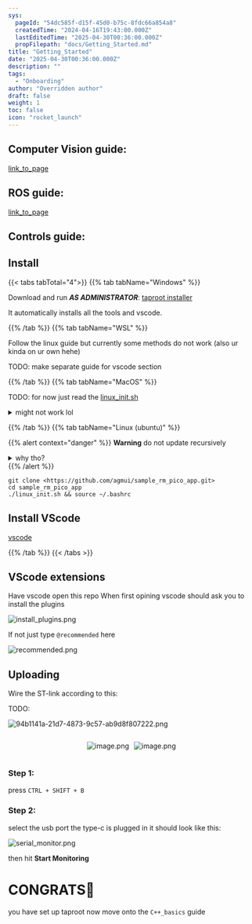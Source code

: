 ```yaml
---
sys:
  pageId: "54dc585f-d15f-45d0-b75c-8fdc66a854a8"
  createdTime: "2024-04-16T19:43:00.000Z"
  lastEditedTime: "2025-04-30T00:36:00.000Z"
  propFilepath: "docs/Getting_Started.md"
title: "Getting_Started"
date: "2025-04-30T00:36:00.000Z"
description: ""
tags:
  - "Onboarding"
author: "Overridden author"
draft: false
weight: 1
toc: false
icon: "rocket_launch"
---
```


## Computer Vision guide:

[link_to_page](86d45bc0-388b-4d26-8848-44f255f73d0e)

## ROS guide:

[link_to_page](3c76c1de-ec8f-46d6-8b0a-294005edc2d5)

## Controls guide:

## Install

{{< tabs tabTotal="4">}}
{{% tab tabName="Windows" %}}

Download and run _**AS ADMINISTRATOR**_: [taproot installer](https://github.com/Thornbots/TeachingFreshies/releases/tag/1.0)

It automatically installs all the tools and vscode.

{{% /tab %}}
{{% tab tabName="WSL" %}}

Follow the linux guide but currently some methods do not work (also ur kinda on ur own hehe)

TODO: make separate guide for vscode section

{{% /tab %}}
{{% tab tabName="MacOS" %}}

TODO: for now just read the [linux_init.sh](https://github.com/agmui/sample_rm_pico_app/blob/main/linux_init.sh)

<details>
<summary>might not work lol</summary>

`brew install libusb pkg-config`

Next install: [vscode](https://code.visualstudio.com/Download)

</details>

{{% /tab %}}
{{% tab tabName="Linux (ubuntu)" %}}

{{% alert context="danger" %}}
**Warning** do not update recursively
<details>
<summary>why tho?</summary>
There are some submodules that may go on for a while (like tinyusb) and I highly
recommend you don't need to get them.
If you want to see what submodules I update just look in `linux_init.sh`
</details>
{{% /alert %}}

```shell
git clone <https://github.com/agmui/sample_rm_pico_app.git>
cd sample_rm_pico_app
./linux_init.sh && source ~/.bashrc
```

## Install VScode

[vscode](https://code.visualstudio.com/Download)

{{% /tab %}}
{{< /tabs >}}

## VScode extensions

Have vscode open this repo
When first opining vscode should ask you to install the plugins

![install_plugins.png](https://prod-files-secure.s3.us-west-2.amazonaws.com/d518164a-d88e-44d1-a4ee-3adb3bd8bce0/89bd30f0-1825-4e77-867b-0a41ce370880/install_plugins.png?X-Amz-Algorithm=AWS4-HMAC-SHA256&X-Amz-Content-Sha256=UNSIGNED-PAYLOAD&X-Amz-Credential=ASIAZI2LB4665CNGVQFB%2F20250507%2Fus-west-2%2Fs3%2Faws4_request&X-Amz-Date=20250507T210742Z&X-Amz-Expires=3600&X-Amz-Security-Token=IQoJb3JpZ2luX2VjEL3%2F%2F%2F%2F%2F%2F%2F%2F%2F%2FwEaCXVzLXdlc3QtMiJGMEQCICHObnqn%2BJPrkBa6%2FI9bViRaMhY1ZOcGYphuHmc3RloGAiAnpIHOH6hluRBb62ios3whOXZPtG5aI9sJmoULEKj%2FVCr%2FAwhmEAAaDDYzNzQyMzE4MzgwNSIMgyd3HG%2BsV8Mbilm6KtwDkTgiJ2xplTixK6BVT%2FtzxobqJCwkbOlD2MDobYG%2BMNV%2BB7HwzeyRTAcomX%2BverBjoHzoYJNutuyX%2BrGzipUeUbC1bkc3OoPHaolv0UkaqzSHhhd6WfdLStKdY6Rcqy315hOjwAMJSudRMezZwS6XpGRxvXsy7rqEQS0mmUn%2BMBIE46yrvbk0UNZGgeTMGssTZj2lDmXENy6yBnFz9guotv%2B7vnELXu4DhCr0sSuLZ7vOGhse26JJuK%2B5HoNDI%2F7LoOgD6CKIerSHmPMxk3lRTmXFft9mYNK23cSaMcaYI8ska9IFaWrLqH%2BBOuddRzZ6cbufiVhJOPzLhvX2Uq2lxeVNeypq6F1XZepqj6p3A03A8YyEuEzvU8HTNcPnBkdYGdGAAU1%2BoJ1ARzNDtfIATgt7yoptYhxncDdLBgTNgSKFLFbIBt%2BHF9r3fd%2BK6OBSdS5f6b31lOkz3%2FdB8wwdUBzRYx7jdSAqKYPGkV%2Bc%2FRCZIpwohRtcnOzMj7j%2BjBL8tFsf2opDy3CzAy09lE9BY%2FL8aLHZ4ci55eG4sSgBTweOp%2FKET2DKdIk3Vql9SyEybg5TpZV2ZKzNBBUp0LJVe85%2BXjd%2FwAeg1XQDLhHv6eXqJhTUOv8bUEUOtgUwlo7vwAY6pgES%2BlCL5cpP608sT0xzAoj5PgV%2B8%2F4Bn0KRLC0sPAbVeH55G%2B2LZsMLA%2Bsmgp7lr96evvHRUB1GE990JAFMvPjcK1mHW6AMtCWQkHVVTvwCu%2FPjwr%2FaP4MEjW0vff8XlhRJBB%2F0weAwNel096KDrui2dvpsGZMtiBtXTXHCjCGx8YaBT7fG9jIOGwsfZ2hbXJveoFx1iLRc3UVnys1win%2F3CIj37Lxp&X-Amz-Signature=e7c60e8a98045ca3054cc6a7d58833ce9dcd6aec8612eada5d11747e3a81affa&X-Amz-SignedHeaders=host&x-id=GetObject)

If not just type `@recommended` here  

![recommended.png](https://prod-files-secure.s3.us-west-2.amazonaws.com/d518164a-d88e-44d1-a4ee-3adb3bd8bce0/61e661e9-5d85-4dfc-be0d-8d2097a5e793/recommended.png?X-Amz-Algorithm=AWS4-HMAC-SHA256&X-Amz-Content-Sha256=UNSIGNED-PAYLOAD&X-Amz-Credential=ASIAZI2LB4665CNGVQFB%2F20250507%2Fus-west-2%2Fs3%2Faws4_request&X-Amz-Date=20250507T210742Z&X-Amz-Expires=3600&X-Amz-Security-Token=IQoJb3JpZ2luX2VjEL3%2F%2F%2F%2F%2F%2F%2F%2F%2F%2FwEaCXVzLXdlc3QtMiJGMEQCICHObnqn%2BJPrkBa6%2FI9bViRaMhY1ZOcGYphuHmc3RloGAiAnpIHOH6hluRBb62ios3whOXZPtG5aI9sJmoULEKj%2FVCr%2FAwhmEAAaDDYzNzQyMzE4MzgwNSIMgyd3HG%2BsV8Mbilm6KtwDkTgiJ2xplTixK6BVT%2FtzxobqJCwkbOlD2MDobYG%2BMNV%2BB7HwzeyRTAcomX%2BverBjoHzoYJNutuyX%2BrGzipUeUbC1bkc3OoPHaolv0UkaqzSHhhd6WfdLStKdY6Rcqy315hOjwAMJSudRMezZwS6XpGRxvXsy7rqEQS0mmUn%2BMBIE46yrvbk0UNZGgeTMGssTZj2lDmXENy6yBnFz9guotv%2B7vnELXu4DhCr0sSuLZ7vOGhse26JJuK%2B5HoNDI%2F7LoOgD6CKIerSHmPMxk3lRTmXFft9mYNK23cSaMcaYI8ska9IFaWrLqH%2BBOuddRzZ6cbufiVhJOPzLhvX2Uq2lxeVNeypq6F1XZepqj6p3A03A8YyEuEzvU8HTNcPnBkdYGdGAAU1%2BoJ1ARzNDtfIATgt7yoptYhxncDdLBgTNgSKFLFbIBt%2BHF9r3fd%2BK6OBSdS5f6b31lOkz3%2FdB8wwdUBzRYx7jdSAqKYPGkV%2Bc%2FRCZIpwohRtcnOzMj7j%2BjBL8tFsf2opDy3CzAy09lE9BY%2FL8aLHZ4ci55eG4sSgBTweOp%2FKET2DKdIk3Vql9SyEybg5TpZV2ZKzNBBUp0LJVe85%2BXjd%2FwAeg1XQDLhHv6eXqJhTUOv8bUEUOtgUwlo7vwAY6pgES%2BlCL5cpP608sT0xzAoj5PgV%2B8%2F4Bn0KRLC0sPAbVeH55G%2B2LZsMLA%2Bsmgp7lr96evvHRUB1GE990JAFMvPjcK1mHW6AMtCWQkHVVTvwCu%2FPjwr%2FaP4MEjW0vff8XlhRJBB%2F0weAwNel096KDrui2dvpsGZMtiBtXTXHCjCGx8YaBT7fG9jIOGwsfZ2hbXJveoFx1iLRc3UVnys1win%2F3CIj37Lxp&X-Amz-Signature=83d6ec83d1835bafa5f14b29775158f8de80396b44562b92f11ddcfc09a377c6&X-Amz-SignedHeaders=host&x-id=GetObject)

## Uploading

Wire the ST-link according to this:

TODO:

![94b1141a-21d7-4873-9c57-ab9d8f807222.png](https://prod-files-secure.s3.us-west-2.amazonaws.com/d518164a-d88e-44d1-a4ee-3adb3bd8bce0/e5fad17d-ab82-4300-9f4c-505ab4b1202c/94b1141a-21d7-4873-9c57-ab9d8f807222.png?X-Amz-Algorithm=AWS4-HMAC-SHA256&X-Amz-Content-Sha256=UNSIGNED-PAYLOAD&X-Amz-Credential=ASIAZI2LB4665CNGVQFB%2F20250507%2Fus-west-2%2Fs3%2Faws4_request&X-Amz-Date=20250507T210742Z&X-Amz-Expires=3600&X-Amz-Security-Token=IQoJb3JpZ2luX2VjEL3%2F%2F%2F%2F%2F%2F%2F%2F%2F%2FwEaCXVzLXdlc3QtMiJGMEQCICHObnqn%2BJPrkBa6%2FI9bViRaMhY1ZOcGYphuHmc3RloGAiAnpIHOH6hluRBb62ios3whOXZPtG5aI9sJmoULEKj%2FVCr%2FAwhmEAAaDDYzNzQyMzE4MzgwNSIMgyd3HG%2BsV8Mbilm6KtwDkTgiJ2xplTixK6BVT%2FtzxobqJCwkbOlD2MDobYG%2BMNV%2BB7HwzeyRTAcomX%2BverBjoHzoYJNutuyX%2BrGzipUeUbC1bkc3OoPHaolv0UkaqzSHhhd6WfdLStKdY6Rcqy315hOjwAMJSudRMezZwS6XpGRxvXsy7rqEQS0mmUn%2BMBIE46yrvbk0UNZGgeTMGssTZj2lDmXENy6yBnFz9guotv%2B7vnELXu4DhCr0sSuLZ7vOGhse26JJuK%2B5HoNDI%2F7LoOgD6CKIerSHmPMxk3lRTmXFft9mYNK23cSaMcaYI8ska9IFaWrLqH%2BBOuddRzZ6cbufiVhJOPzLhvX2Uq2lxeVNeypq6F1XZepqj6p3A03A8YyEuEzvU8HTNcPnBkdYGdGAAU1%2BoJ1ARzNDtfIATgt7yoptYhxncDdLBgTNgSKFLFbIBt%2BHF9r3fd%2BK6OBSdS5f6b31lOkz3%2FdB8wwdUBzRYx7jdSAqKYPGkV%2Bc%2FRCZIpwohRtcnOzMj7j%2BjBL8tFsf2opDy3CzAy09lE9BY%2FL8aLHZ4ci55eG4sSgBTweOp%2FKET2DKdIk3Vql9SyEybg5TpZV2ZKzNBBUp0LJVe85%2BXjd%2FwAeg1XQDLhHv6eXqJhTUOv8bUEUOtgUwlo7vwAY6pgES%2BlCL5cpP608sT0xzAoj5PgV%2B8%2F4Bn0KRLC0sPAbVeH55G%2B2LZsMLA%2Bsmgp7lr96evvHRUB1GE990JAFMvPjcK1mHW6AMtCWQkHVVTvwCu%2FPjwr%2FaP4MEjW0vff8XlhRJBB%2F0weAwNel096KDrui2dvpsGZMtiBtXTXHCjCGx8YaBT7fG9jIOGwsfZ2hbXJveoFx1iLRc3UVnys1win%2F3CIj37Lxp&X-Amz-Signature=11b71c2a2f465abf7fd9d87a22627a484f76c3851bcabae9d54801043152e511&X-Amz-SignedHeaders=host&x-id=GetObject)

<div style="display: flex;flex-direction: row; column-gap:10px; max-width: 630px;justify-content: center;">
<div>

![image.png](https://prod-files-secure.s3.us-west-2.amazonaws.com/d518164a-d88e-44d1-a4ee-3adb3bd8bce0/210ecb78-1116-4d7b-b9b7-2292f66fa2c2/image.png?X-Amz-Algorithm=AWS4-HMAC-SHA256&X-Amz-Content-Sha256=UNSIGNED-PAYLOAD&X-Amz-Credential=ASIAZI2LB4662GVEX4HX%2F20250507%2Fus-west-2%2Fs3%2Faws4_request&X-Amz-Date=20250507T210744Z&X-Amz-Expires=3600&X-Amz-Security-Token=IQoJb3JpZ2luX2VjEL3%2F%2F%2F%2F%2F%2F%2F%2F%2F%2FwEaCXVzLXdlc3QtMiJGMEQCIHV0jleQfk64WZYxS8g2M2bdFT9O29EEt1mzSDAEnqBiAiBYxgTyVB5kpig0y%2FDJm0cbwyaW1jE01UYD6xVmu8FOfir%2FAwhmEAAaDDYzNzQyMzE4MzgwNSIMl960%2F9trbRn%2F9tQ3KtwDmfhLyom49SMQzI4jqt%2BNciLRCHyMPFrF%2FcjlooVMpPlKSi6cJknVFqhD%2FWWl%2BcZtk9%2BV86i7DmMmzlDSuSsWfZ6jGtw9hybGM9LU5hET5XUhevt3szsiQmKyPIvL1Msyo3LyNfvefG3A%2FndET1l13CfGQOQb6cOkk0ZEQeeUrFCRb7Z2NXapcSfrlfNrvw9fusYGRyxHI49%2BSzRJwe9uO3aQDVvo%2Fkyg07zsZaD%2FRWLVEzlooogprE9hN7c%2FY%2BjhGhfmN1hh%2Bt%2FW90E8tsaVTlUUgmA4vEJgXjhrQvjCXTNtDczi8njcw9RB6w6FbF9GKlciQUjUwpeaIDJ4rDaLS73FqkZLpnRPYyjNCPsdUUikn68f4Gt58p2vgT6oXtz1ST2CM5cHNjauCo2D77dGOnM%2BgpEwZxF8w5yiny7EmfIKil3qWQP3rdyV9HhyUWSIplyoM850po3qNGRZ34Eot7XR6IBGb7VrqTj4bUC%2FWFIdHma4aW7qzopWZRmHm5MgReN61FQEfeJxon98uOvSvdwCWl93Ugp4d1M1X93FIBuU1HMB4wC%2BclOl8dm8roeYyG97Yv%2BSyp2d6dhtaqd9BEv%2BdTD2zG6PN9%2BKkCdm4gdatZ8lXrpVDWY09oYwoY3vwAY6pgGMEkcwpXvkhXkGZs8AKC60HauBVXORy8fdnwOUv%2FV3Ps5q0y%2BbZ3cVgnX%2FSBBo8VRoxlRNnz0mjXxJ5q%2FeiFn9iNF0V8RkvzqAL1ouZHAj75bOFJJiqj9QmUE83784%2BIAXH1M5tc%2F%2Fd6rr4mqfc2g%2B67eS%2FGEAnFgqoIoDeVHxKGyMA0hLOtL4%2FSkgUjhpmfuDh3n4LVyjgYwOznn3I%2Bkc%2Fo%2Bbwggx&X-Amz-Signature=1657013ba094da848f2f6f15171475a2357aaa0e8691593bd9a5db208eb792d1&X-Amz-SignedHeaders=host&x-id=GetObject)

</div>
<div>

![image.png](https://prod-files-secure.s3.us-west-2.amazonaws.com/d518164a-d88e-44d1-a4ee-3adb3bd8bce0/33a0fd0f-8ca6-4a86-8e09-26e95ded1fff/image.png?X-Amz-Algorithm=AWS4-HMAC-SHA256&X-Amz-Content-Sha256=UNSIGNED-PAYLOAD&X-Amz-Credential=ASIAZI2LB466UUIH7GP6%2F20250507%2Fus-west-2%2Fs3%2Faws4_request&X-Amz-Date=20250507T210744Z&X-Amz-Expires=3600&X-Amz-Security-Token=IQoJb3JpZ2luX2VjEL3%2F%2F%2F%2F%2F%2F%2F%2F%2F%2FwEaCXVzLXdlc3QtMiJGMEQCIDSM5giqze%2F1S7Mmw8shETuGj46xPb71x7C897Io0P8EAiBbeL7DZeYM5naY5j8HILfXM%2BzsJCl%2FyAw%2FYAYHjndFNir%2FAwhmEAAaDDYzNzQyMzE4MzgwNSIMGbIJDO%2BQQCYRJozVKtwDu%2B4PmhgWjUMJFlZGxCyQC9KNiozc80Dvn7TCUrqLW1DGBnJ8sbKV8K%2BIoiYnEYoXfWTYl9fJ33YwJsEUDID7fNPayaZSEDenJNqATh%2FBdTrfNDOV1%2FvIIF7L9DyWPrijuOe1i3Ce5qf1NNKpXMDEJk1zhniIc6sftcw2sbe%2FpzlayVhf5P3Xd%2Fye2zd9qtRDtiAkbk78U%2BCVdyybb1oJIuyDlH46teJ9%2BCeNTNRHZjVDe0Jy7cPa%2F5SknPoP2GC92t3z5LNFjAi7CnC1GuMkDlDqoSfb%2BDSIcO8jEiyT1C249hp8X0ddwzCNHIS4XIb1lrafk8ZrPKX6VERvUSZJY9dv0iJ7S9yLHAQgpQ7E1oMwGiZdavN%2FMvwcCmi7zyguulGUlRblPahNjuiA%2BpfJ7fbB66noL4NXCfiWdrsDpnwLXYd0G4q9GB%2FfHcmJKIzBnDtskk67PfncGFkLRiGPu%2FNCNK4MC0uaBMZlvXmGr4l18sO5G0e1VigDPeScjfPnnfSzb0Tcvj4EBY23f%2FebcSbtDp7ywy34k7zk8AzABOCZ4BbvKlEiIn%2Fcz%2FhCW8iHSzFac9A9W5EOWGA2imNPDnDBKNfubhKslYWBzGSep2Zg%2BN6d2rPA2A0R5R0w243vwAY6pgHcKf1y3Z%2BV%2Bkx15hUx54LuM5V58Wr3E4Y%2FAlyGkgM7CKB9IOWTT9cgYXBNAAYgSmqOJFV4OZ6XEnv1H72wdSsNZeOaj%2FRKLd3FMxGA8oPJk%2Fy6FJxGkLTh1W%2BW1RdGiDIb4KB1Q06%2BrpKuLhIBUvAEs2rWiHUdztmITEnBMUya9m6CFHHL%2F2yl9DobQGmNI0aQX1SXsYul6A%2FGsagvy6yC5%2Bf7pN9%2B&X-Amz-Signature=31e82c9d24563283b66da8d15e695c91aa3fe0509abd4cbfade9ffd75d1e9241&X-Amz-SignedHeaders=host&x-id=GetObject)

</div>
</div>

### Step 1:

press `CTRL + SHIFT + B`

### Step 2:

select the usb port the type-c is plugged in it should look like this:

![serial_monitor.png](https://prod-files-secure.s3.us-west-2.amazonaws.com/d518164a-d88e-44d1-a4ee-3adb3bd8bce0/f03f4774-05d4-4393-b6a0-d5efb6d315ab/serial_monitor.png?X-Amz-Algorithm=AWS4-HMAC-SHA256&X-Amz-Content-Sha256=UNSIGNED-PAYLOAD&X-Amz-Credential=ASIAZI2LB4665CNGVQFB%2F20250507%2Fus-west-2%2Fs3%2Faws4_request&X-Amz-Date=20250507T210742Z&X-Amz-Expires=3600&X-Amz-Security-Token=IQoJb3JpZ2luX2VjEL3%2F%2F%2F%2F%2F%2F%2F%2F%2F%2FwEaCXVzLXdlc3QtMiJGMEQCICHObnqn%2BJPrkBa6%2FI9bViRaMhY1ZOcGYphuHmc3RloGAiAnpIHOH6hluRBb62ios3whOXZPtG5aI9sJmoULEKj%2FVCr%2FAwhmEAAaDDYzNzQyMzE4MzgwNSIMgyd3HG%2BsV8Mbilm6KtwDkTgiJ2xplTixK6BVT%2FtzxobqJCwkbOlD2MDobYG%2BMNV%2BB7HwzeyRTAcomX%2BverBjoHzoYJNutuyX%2BrGzipUeUbC1bkc3OoPHaolv0UkaqzSHhhd6WfdLStKdY6Rcqy315hOjwAMJSudRMezZwS6XpGRxvXsy7rqEQS0mmUn%2BMBIE46yrvbk0UNZGgeTMGssTZj2lDmXENy6yBnFz9guotv%2B7vnELXu4DhCr0sSuLZ7vOGhse26JJuK%2B5HoNDI%2F7LoOgD6CKIerSHmPMxk3lRTmXFft9mYNK23cSaMcaYI8ska9IFaWrLqH%2BBOuddRzZ6cbufiVhJOPzLhvX2Uq2lxeVNeypq6F1XZepqj6p3A03A8YyEuEzvU8HTNcPnBkdYGdGAAU1%2BoJ1ARzNDtfIATgt7yoptYhxncDdLBgTNgSKFLFbIBt%2BHF9r3fd%2BK6OBSdS5f6b31lOkz3%2FdB8wwdUBzRYx7jdSAqKYPGkV%2Bc%2FRCZIpwohRtcnOzMj7j%2BjBL8tFsf2opDy3CzAy09lE9BY%2FL8aLHZ4ci55eG4sSgBTweOp%2FKET2DKdIk3Vql9SyEybg5TpZV2ZKzNBBUp0LJVe85%2BXjd%2FwAeg1XQDLhHv6eXqJhTUOv8bUEUOtgUwlo7vwAY6pgES%2BlCL5cpP608sT0xzAoj5PgV%2B8%2F4Bn0KRLC0sPAbVeH55G%2B2LZsMLA%2Bsmgp7lr96evvHRUB1GE990JAFMvPjcK1mHW6AMtCWQkHVVTvwCu%2FPjwr%2FaP4MEjW0vff8XlhRJBB%2F0weAwNel096KDrui2dvpsGZMtiBtXTXHCjCGx8YaBT7fG9jIOGwsfZ2hbXJveoFx1iLRc3UVnys1win%2F3CIj37Lxp&X-Amz-Signature=40147266891f5fe460f5571bb424939a1b8e6b1d233c525522b87a0c575f5a7c&X-Amz-SignedHeaders=host&x-id=GetObject)

then hit **Start Monitoring**

# CONGRATS🎉

you have set up taproot now move onto the `C++_basics` guide

